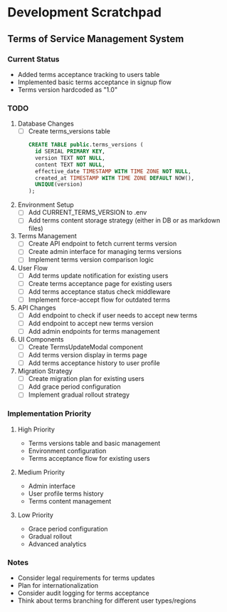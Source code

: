 # Development Scratchpad

## Terms of Service Management System

### Current Status
- Added terms acceptance tracking to users table
- Implemented basic terms acceptance in signup flow
- Terms version hardcoded as "1.0"

### TODO

1. Database Changes
   - [ ] Create terms_versions table
     ```sql
     CREATE TABLE public.terms_versions (
       id SERIAL PRIMARY KEY,
       version TEXT NOT NULL,
       content TEXT NOT NULL,
       effective_date TIMESTAMP WITH TIME ZONE NOT NULL,
       created_at TIMESTAMP WITH TIME ZONE DEFAULT NOW(),
       UNIQUE(version)
     );
     ```

2. Environment Setup
   - [ ] Add CURRENT_TERMS_VERSION to .env
   - [ ] Add terms content storage strategy (either in DB or as markdown files)

3. Terms Management
   - [ ] Create API endpoint to fetch current terms version
   - [ ] Create admin interface for managing terms versions
   - [ ] Implement terms version comparison logic

4. User Flow
   - [ ] Add terms update notification for existing users
   - [ ] Create terms acceptance page for existing users
   - [ ] Add terms acceptance status check middleware
   - [ ] Implement force-accept flow for outdated terms

5. API Changes
   - [ ] Add endpoint to check if user needs to accept new terms
   - [ ] Add endpoint to accept new terms version
   - [ ] Add admin endpoints for terms management

6. UI Components
   - [ ] Create TermsUpdateModal component
   - [ ] Add terms version display in terms page
   - [ ] Add terms acceptance history to user profile

7. Migration Strategy
   - [ ] Create migration plan for existing users
   - [ ] Add grace period configuration
   - [ ] Implement gradual rollout strategy

### Implementation Priority
1. High Priority
   - Terms versions table and basic management
   - Environment configuration
   - Terms acceptance flow for existing users

2. Medium Priority
   - Admin interface
   - User profile terms history
   - Terms content management

3. Low Priority
   - Grace period configuration
   - Gradual rollout
   - Advanced analytics

### Notes
- Consider legal requirements for terms updates
- Plan for internationalization
- Consider audit logging for terms acceptance
- Think about terms branching for different user types/regions
